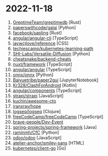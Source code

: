 # 2022-11-18

1. [GreptimeTeam/greptimedb](https://github.com/GreptimeTeam/greptimedb "GreptimeDB, an open-source, cloud-native, distributed time-series database.") [Rust]
2. [paperswithcode/galai](https://github.com/paperswithcode/galai "Model API for GALACTICA") [Python]
3. [facebook/sapling](https://github.com/facebook/sapling "A Scalable, User-Friendly Source Control System.") [Rust]
4. [angular/angular-cli](https://github.com/angular/angular-cli "CLI tool for Angular") [TypeScript]
5. [jaywcjlove/reference](https://github.com/jaywcjlove/reference "为开发人员分享快速参考备忘清单(速查表)") [CSS]
6. [techiescamp/kubernetes-learning-path](https://github.com/techiescamp/kubernetes-learning-path "A roadmap to learn Kubernetes from scratch (Beginner to Advanced level)") 
7. [SHI-Labs/Versatile-Diffusion](https://github.com/SHI-Labs/Versatile-Diffusion "Versatile Diffusion: Text, Images and Variations All in One Diffusion Model, 2022") [Python]
8. [cheatsnake/backend-cheats](https://github.com/cheatsnake/backend-cheats "🔰 Шпаргалка по бэкенду с картинками и не только") 
9. [nuxt/framework](https://github.com/nuxt/framework "The Intuitive Web Framework, based on Vue 3.") [TypeScript]
10. [angular/angular](https://github.com/angular/angular "The modern web developer’s platform") [TypeScript]
11. [onnx/onnx](https://github.com/onnx/onnx "Open standard for machine learning interoperability") [Python]
12. [Baiyuetribe/paper2gui](https://github.com/Baiyuetribe/paper2gui "Convert AI papers to GUI，Make it easy and convenient for everyone to use artificial intelligence technology。让每个人都简单方便的使用前沿人工智能技术") [JupyterNotebook]
13. [Kr328/ClashForAndroid](https://github.com/Kr328/ClashForAndroid "A rule-based tunnel for Android.") [Kotlin]
14. [angular/components](https://github.com/angular/components "Component infrastructure and Material Design components for Angular") [TypeScript]
15. [strapi/strapi](https://github.com/strapi/strapi "🚀 Strapi is the leading open-source headless CMS. It’s 100% JavaScript, fully customizable and developer-first.") [JavaScript]
16. [kuchin/awesome-cto](https://github.com/kuchin/awesome-cto "A curated and opinionated list of resources for Chief Technology Officers, with the emphasis on startups") 
17. [iranxray/hope](https://github.com/iranxray/hope "") 
18. [logseq/logseq](https://github.com/logseq/logseq "A privacy-first, open-source platform for knowledge management and collaboration. Desktop app download link: https://github.com/logseq/logseq/releases, roadmap: https://trello.com/b/8txSM12G/roadmap") [Clojure]
19. [freeCodeCamp/freeCodeCamp](https://github.com/freeCodeCamp/freeCodeCamp "freeCodeCamp.org's open-source codebase and curriculum. Learn to code for free.") [TypeScript]
20. [brave-people/Dev-Event](https://github.com/brave-people/Dev-Event "🎉🎈 개발자 {웨비나, 컨퍼런스, 해커톤} 행사를 알려드립니다. [with 남송리 삼번지]") 
21. [spring-projects/spring-framework](https://github.com/spring-projects/spring-framework "Spring Framework") [Java]
22. [raminmh/CfC](https://github.com/raminmh/CfC "Closed-form Continuous-time Neural Networks") [Python]
23. [odoo/odoo](https://github.com/odoo/odoo "Odoo. Open Source Apps To Grow Your Business.") [JavaScript]
24. [atelier-anchor/smiley-sans](https://github.com/atelier-anchor/smiley-sans "得意黑 Smiley Sans：一款在人文观感和几何特征中寻找平衡的中文黑体") [HTML]
25. [kubernetes/client-go](https://github.com/kubernetes/client-go "Go client for Kubernetes.") [Go]
